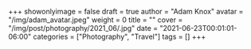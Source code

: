 +++
showonlyimage = false
draft = true
author = "Adam Knox"
avatar = "/img/adam_avatar.jpeg"
weight = 0
title = ""
cover = "/img/post/photography/2021_06/.jpg"
date = "2021-06-23T00:01:01-06:00"
categories = ["Photography", "Travel"]
tags = []
+++
<!--more-->
